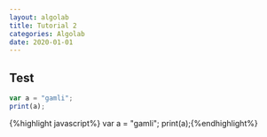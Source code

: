 ```yaml
---
layout: algolab
title: Tutorial 2
categories: Algolab
date: 2020-01-01
---
```


## Test

```javascript
var a = "gamli";
print(a);
```

 {%highlight javascript%}
 var a = "gamli";
print(a);{%endhighlight%} 
